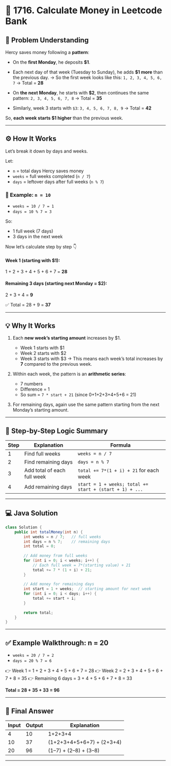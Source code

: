 # 🧮 1716. Calculate Money in Leetcode Bank

## 🧠 Problem Understanding

Hercy saves money following a **pattern**:

* On the **first Monday**, he deposits **$1**.

* Each next day of that week (Tuesday to Sunday), he adds **$1 more** than the previous day.
  → So the first week looks like this:
  `1, 2, 3, 4, 5, 6, 7` → Total = **28**

* On **the next Monday**, he starts with **$2**, then continues the same pattern:
  `2, 3, 4, 5, 6, 7, 8` → Total = **35**

* Similarly, week 3 starts with `$3`:
  `3, 4, 5, 6, 7, 8, 9` → Total = **42**

So, **each week starts $1 higher** than the previous week.

---

## ⚙️ How It Works

Let’s break it down by days and weeks.

Let:

* `n` = total days Hercy saves money
* `weeks` = full weeks completed (`n / 7`)
* `days` = leftover days after full weeks (`n % 7`)

### 🧩 Example: `n = 10`

* `weeks = 10 / 7 = 1`
* `days = 10 % 7 = 3`

So:

* 1 full week (7 days)
* 3 days in the next week

Now let’s calculate step by step 👇

#### Week 1 (starting with $1):

1 + 2 + 3 + 4 + 5 + 6 + 7 = **28**

#### Remaining 3 days (starting next Monday = $2):

2 + 3 + 4 = **9**

✅ Total = 28 + 9 = **37**

---

## 💡 Why It Works

1. Each **new week’s starting amount** increases by $1.

   * Week 1 starts with $1
   * Week 2 starts with $2
   * Week 3 starts with $3
     → This means each week’s total increases by **7** compared to the previous week.

2. Within each week, the pattern is an **arithmetic series**:

   * 7 numbers
   * Difference = 1
   * So sum = `7 * start + 21` (since 0+1+2+3+4+5+6 = 21)

3. For remaining days, again use the same pattern starting from the next Monday’s starting amount.

---

## 🧾 Step-by-Step Logic Summary

| Step | Explanation                 | Formula                                                 |
| ---- | --------------------------- | ------------------------------------------------------- |
| 1    | Find full weeks             | `weeks = n / 7`                                         |
| 2    | Find remaining days         | `days = n % 7`                                          |
| 3    | Add total of each full week | `total += 7*(1 + i) + 21` for each week                 |
| 4    | Add remaining days          | `start = 1 + weeks; total += start + (start + 1) + ...` |

---

## 💻 Java Solution

```java
class Solution {
    public int totalMoney(int n) {
        int weeks = n / 7;   // full weeks
        int days = n % 7;    // remaining days
        int total = 0;
        
        // Add money from full weeks
        for (int i = 0; i < weeks; i++) {
            // Each full week = 7*(starting value) + 21
            total += 7 * (1 + i) + 21;
        }
        
        // Add money for remaining days
        int start = 1 + weeks;  // starting amount for next week
        for (int i = 0; i < days; i++) {
            total += start + i;
        }
        
        return total;
    }
}
```

---

## ✅ Example Walkthrough: n = 20

* `weeks = 20 / 7 = 2`
* `days = 20 % 7 = 6`

👉 Week 1 = 1 + 2 + 3 + 4 + 5 + 6 + 7 = 28
👉 Week 2 = 2 + 3 + 4 + 5 + 6 + 7 + 8 = 35
👉 Remaining 6 days = 3 + 4 + 5 + 6 + 7 + 8 = 33

**Total = 28 + 35 + 33 = 96**

---

## 🏁 Final Answer

| Input | Output | Explanation               |
| ----- | ------ | ------------------------- |
| 4     | 10     | 1+2+3+4                   |
| 10    | 37     | (1+2+3+4+5+6+7) + (2+3+4) |
| 20    | 96     | (1–7) + (2–8) + (3–8)     |

---



